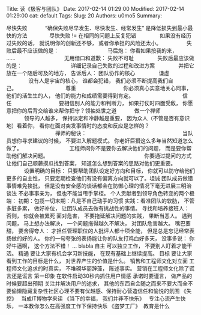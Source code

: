 Title: 读《极客与团队》
Date: 2017-02-14 01:29:00
Modified: 2017-02-14 01:29:00
cat: default
Tags: 
Slug: 20
Authors: u0mo5 
Summary: 

尽快失败&nbsp;&nbsp;&nbsp;&nbsp;&nbsp;&nbsp;&nbsp;&nbsp;&nbsp;&nbsp;&nbsp;&nbsp;“确保失败尽早发生、尽快发生、经常发生” 是降低损失到最小最快的方法&nbsp; &nbsp; &nbsp; &nbsp; &nbsp; &nbsp; &nbsp; &nbsp;尽快失败 != 在相同的问题上反复犯错&nbsp;&nbsp;&nbsp;&nbsp;&nbsp;&nbsp;&nbsp;&nbsp;&nbsp;&nbsp;&nbsp;&nbsp;&nbsp;&nbsp;&nbsp;&nbsp;如果没有经历过失败的话， 就说明你的创新还不够， 或者你承担的风险还太小。    &nbsp;&nbsp;&nbsp;&nbsp;&nbsp;&nbsp;&nbsp;&nbsp;&nbsp;&nbsp;&nbsp;&nbsp;&nbsp;&nbsp;&nbsp;&nbsp;失败后最不应该做的是：&nbsp;&nbsp;&nbsp;&nbsp;&nbsp;&nbsp;&nbsp;&nbsp;&nbsp;&nbsp;&nbsp;&nbsp;&nbsp;&nbsp;&nbsp;&nbsp;    &nbsp;&nbsp;&nbsp;&nbsp;&nbsp;&nbsp;&nbsp;&nbsp;&nbsp;&nbsp;&nbsp;&nbsp;&nbsp;&nbsp;&nbsp;&nbsp;马后炮： 你看如果按我的来， ......&nbsp;&nbsp;&nbsp;&nbsp;&nbsp;&nbsp;&nbsp;&nbsp;&nbsp;&nbsp;&nbsp;&nbsp;&nbsp;&nbsp;&nbsp;&nbsp;    &nbsp;&nbsp;&nbsp;&nbsp;&nbsp;&nbsp;&nbsp;&nbsp;&nbsp;&nbsp;&nbsp;&nbsp;&nbsp;&nbsp;&nbsp;&nbsp;无用借口和道歉： 失败不可耻&nbsp;&nbsp;&nbsp;&nbsp;&nbsp;&nbsp;&nbsp;&nbsp;&nbsp;&nbsp;&nbsp;&nbsp;&nbsp;&nbsp;&nbsp;&nbsp;失败后最应该做的是：&nbsp;&nbsp;&nbsp;&nbsp;&nbsp;&nbsp;&nbsp;&nbsp;&nbsp;&nbsp;&nbsp;&nbsp;&nbsp;&nbsp;&nbsp;&nbsp;    &nbsp;&nbsp;&nbsp;&nbsp;&nbsp;&nbsp;&nbsp;&nbsp;&nbsp;&nbsp;&nbsp;&nbsp;&nbsp;&nbsp;&nbsp;&nbsp;详细记录自己失败的过程和改进方案&nbsp;&nbsp;&nbsp;&nbsp;&nbsp;&nbsp;&nbsp;&nbsp;&nbsp;&nbsp;&nbsp;&nbsp;&nbsp;&nbsp;&nbsp;&nbsp;并把它放在一个随后可及的地方， 告诉后人：    团队协作的核心&nbsp;&nbsp;&nbsp;&nbsp;&nbsp;&nbsp;&nbsp;&nbsp;&nbsp;&nbsp;&nbsp;&nbsp; &nbsp; &nbsp;谦虚&nbsp;&nbsp;&nbsp;&nbsp;&nbsp;&nbsp;&nbsp;&nbsp;&nbsp;&nbsp;&nbsp;&nbsp;&nbsp;&nbsp;&nbsp;&nbsp; &nbsp; &nbsp;&nbsp;&nbsp;&nbsp;&nbsp;&nbsp;&nbsp;&nbsp;&nbsp;&nbsp;&nbsp;&nbsp;&nbsp;没有人是宇宙的核心， 谁都会犯错， 我们必须不断提高我们自己。&nbsp;&nbsp;&nbsp;&nbsp;&nbsp;&nbsp;&nbsp;&nbsp;&nbsp;&nbsp;&nbsp;&nbsp;&nbsp;&nbsp;&nbsp;&nbsp;    &nbsp;&nbsp;&nbsp;&nbsp;&nbsp;&nbsp;&nbsp;&nbsp;&nbsp;&nbsp;&nbsp;&nbsp;&nbsp;&nbsp;&nbsp;&nbsp;尊重&nbsp;&nbsp;&nbsp;&nbsp;&nbsp;&nbsp;&nbsp;&nbsp;&nbsp;&nbsp;&nbsp;&nbsp; &nbsp; &nbsp; &nbsp; &nbsp;&nbsp;&nbsp;&nbsp;&nbsp;&nbsp;&nbsp;&nbsp;&nbsp;&nbsp;&nbsp;&nbsp;&nbsp;你必须真心实意地关心同事， 他们的活生生的人， 他们的能力和成绩需要得到肯定。&nbsp;&nbsp;&nbsp;&nbsp;&nbsp;&nbsp;&nbsp;&nbsp;&nbsp;&nbsp;&nbsp;&nbsp;&nbsp;&nbsp;&nbsp;&nbsp;    &nbsp;&nbsp;&nbsp;&nbsp;&nbsp;&nbsp;&nbsp;&nbsp;&nbsp;&nbsp;&nbsp;&nbsp;&nbsp;&nbsp;&nbsp;&nbsp;信任&nbsp;&nbsp;&nbsp;&nbsp;&nbsp;&nbsp;&nbsp;&nbsp;&nbsp;&nbsp;&nbsp;&nbsp; &nbsp; &nbsp; &nbsp; &nbsp;&nbsp;&nbsp;&nbsp;&nbsp;&nbsp;&nbsp;&nbsp;&nbsp;&nbsp;&nbsp;&nbsp;&nbsp;要相信别人的能力和判断力， 如果打仗时四面受敌， 你愿意把你的后背交给谁来帮你把守？领袖处世之道&nbsp;&nbsp;&nbsp;&nbsp;&nbsp;&nbsp;&nbsp;&nbsp;&nbsp;&nbsp;&nbsp;&nbsp;做一个禅师&nbsp;&nbsp;&nbsp;&nbsp;&nbsp;&nbsp;&nbsp;&nbsp;&nbsp;&nbsp;&nbsp;&nbsp;    &nbsp;&nbsp;&nbsp;&nbsp;&nbsp;&nbsp;&nbsp;&nbsp;&nbsp;&nbsp;&nbsp;&nbsp;领导的人越多， 保持淡定和冷静越是重要， 因为众人（不管是否有意识地）看着你， 看你在面对突发事情时的态度和反应是怎样的？    &nbsp; &nbsp; &nbsp; &nbsp; &nbsp; &nbsp;&nbsp;&nbsp;&nbsp;&nbsp;&nbsp;&nbsp;&nbsp;&nbsp;&nbsp;&nbsp;&nbsp;&nbsp;&nbsp;&nbsp;&nbsp;&nbsp;&nbsp;&nbsp;&nbsp;&nbsp;&nbsp;&nbsp;&nbsp;&nbsp;&nbsp;&nbsp;&nbsp;&nbsp;&nbsp; &nbsp; 禅师的秘诀：&nbsp;&nbsp;&nbsp;&nbsp;&nbsp;&nbsp;&nbsp;&nbsp;&nbsp;&nbsp;&nbsp;&nbsp;&nbsp;&nbsp;&nbsp;&nbsp;&nbsp;&nbsp;&nbsp;&nbsp;&nbsp;&nbsp;&nbsp;&nbsp;&nbsp;&nbsp;&nbsp;&nbsp;&nbsp;&nbsp;&nbsp;&nbsp;    &nbsp;&nbsp;&nbsp;&nbsp;&nbsp;&nbsp;&nbsp;&nbsp;&nbsp;&nbsp;&nbsp;&nbsp;&nbsp;&nbsp;&nbsp;&nbsp;&nbsp;&nbsp;&nbsp;&nbsp;&nbsp;&nbsp;&nbsp;&nbsp;&nbsp;&nbsp;&nbsp;&nbsp;&nbsp;&nbsp;&nbsp;&nbsp;当队员想你寻求建议的时候， 不要进入解题模式。 你老奸巨猾这么多年当然知道怎么做了。&nbsp;&nbsp;&nbsp;&nbsp;&nbsp;&nbsp;&nbsp;&nbsp;&nbsp;&nbsp;&nbsp;&nbsp;&nbsp;&nbsp;&nbsp;&nbsp;&nbsp;&nbsp;&nbsp;&nbsp;&nbsp;&nbsp;&nbsp;&nbsp;&nbsp;&nbsp;&nbsp;&nbsp;&nbsp;&nbsp;&nbsp;&nbsp;工程师问你不是要你去解决他们的问题， 而是要你帮助他们解决问题。&nbsp;&nbsp;&nbsp;&nbsp;&nbsp;&nbsp;&nbsp;&nbsp;&nbsp;&nbsp;&nbsp;&nbsp;&nbsp;&nbsp;&nbsp;&nbsp;&nbsp;&nbsp;&nbsp;&nbsp;&nbsp;&nbsp;&nbsp;&nbsp;&nbsp;&nbsp;&nbsp;&nbsp;&nbsp;&nbsp;&nbsp;&nbsp;    &nbsp;&nbsp;&nbsp;&nbsp;&nbsp;&nbsp;&nbsp;&nbsp;&nbsp;&nbsp;&nbsp;&nbsp;&nbsp;&nbsp;&nbsp;&nbsp;&nbsp;&nbsp;&nbsp;&nbsp;&nbsp;&nbsp;&nbsp;&nbsp;&nbsp;&nbsp;&nbsp;&nbsp;&nbsp;&nbsp;&nbsp;&nbsp;你要通过提问的方式让他们自己顺藤摸瓜找到答案， 知道怎么想到答案的思路对他们更重要。&nbsp;&nbsp;&nbsp;&nbsp;&nbsp;&nbsp;&nbsp;&nbsp;&nbsp; &nbsp; &nbsp;&nbsp;&nbsp;&nbsp;&nbsp;&nbsp;&nbsp;&nbsp;&nbsp;&nbsp;&nbsp;&nbsp;设置明确的目标：    只要帮助团队设定好方向和目标， 你就可以防守给他们更多的自主性， 只要定期检查他们有没有偏离方向就可以了。坦诚    团队成员做错事情难免挨批， 但是没有安全感的谈话都会在防御心理的情况下毫无进展三明治谈法    不必事事亲为， 但也不能当甩手掌柜。    个人贡献者到领导角色转变的两个极端：    初期：包揽一切末期：凡是不自己动手的习惯    实践：看准团队的软肋， 不管多脏多累， 做好补位， 让团队成员去做有挑战性的事情。    寻找和培养接班人：    否则， 你就会被累死    面对危害， 不要拖延解决问题的实践， 果断当恶人。        遇到问题， 马上想办法解决， 一个问题拖得越久不解决， 对团队危害越大。    嘴巴要甜， 要舍得夸人：    才担任管理职位的人批评人都十项全能， 但是总是忘记经常表扬做的好的人。    你的一句夸张的表扬能让你的队友打鸡血好多天， 没事多说： 你好牛逼啊， 这个方法不错！ ... blabla    自主    可以独立工作， 不要别人盯着才能干活。    精通    要让大家有机会学习新技能， 在现有基础上继续提高。    目标    要让大家看到工作的目标是什么， 对世界产生的价值是什么。    销售和工程师文化对立面    工程师文化追求的时真实， 不堆砌华丽辞藻， 陈述事实。    营销在工程师文化除了谎言还是谎言    第一印象    在软件启动30秒内抓住用户情感    承诺时要谨言， 做产品的时候要超出预期    关注并解决用户的述求， 其他的东西自会随之而来不要大而全不要偷懒隐藏复杂性社区心理不要有优越感、保持耐心营造信任和愉悦的氛围        《失控》&nbsp; &nbsp;当成IT博物学来读    《当下的幸福， 我们并非不快乐》&nbsp; &nbsp;专注心流产生快乐， 一本教你怎么在高强度工作下保持快乐    《盗梦工厂》&nbsp; 教育是什么    
